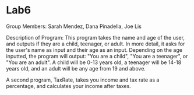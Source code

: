 # Lab6

Group Members: Sarah Mendez, Dana Pinadella, Joe Lis

Description of Program: This program takes the name and age of the user, and outputs if they are a child, teenager, or adult. 
In more detail, it asks for the user's name as input and their age as an input. Depending on the age inputted, the program will output: "You are a child", "You are a teenager", or "You are an adult". A child will be 0-13 years old, a teenager will be 14-18 years old, and an adult will be any age from 19 and above.

A second program, TaxRate, takes you income and tax rate as a percentage, and calculates your income after taxes.
